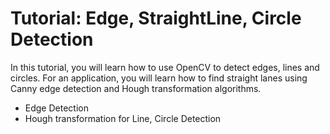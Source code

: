 # Tutorial: Edge, StraightLine, Circle Detection

In this tutorial, you will learn how to use OpenCV to detect edges, lines and circles. For an application, you will learn how to find straight lanes using Canny edge detection and Hough transformation algorithms.  

* Edge Detection
* Hough transformation for Line, Circle Detection
